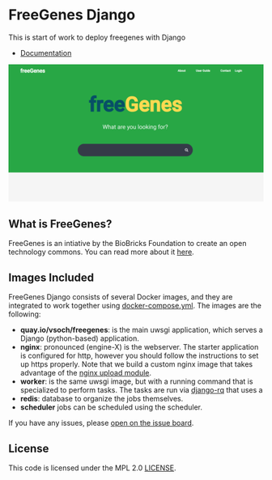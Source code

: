 # FreeGenes Django

This is start of work to deploy freegenes with Django

- [Documentation](https://vsoch.github.io/freegenes-django)

![docs/assets/img/freegenes.png](docs/assets/img/freegenes.png)


## What is FreeGenes?

FreeGenes is an intiative by the BioBricks Foundation to create
an open technology commons. You can read more about it [here](https://biobricks.org/freegenes/).

## Images Included

FreeGenes Django consists of several Docker images, and they are integrated 
to work together using [docker-compose.yml](docker-compose.yml). 
The images are the following:

 - **quay.io/vsoch/freegenes**: is the main uwsgi application, which serves a Django (python-based) application.
 - **nginx**: pronounced (engine-X) is the webserver. The starter application is configured for http, however you should follow the instructions to set up https properly. Note that we build a custom nginx image that takes advantage of the [nginx upload module](https://www.nginx.com/resources/wiki/modules/upload/).
 - **worker**: is the same uwsgi image, but with a running command that is specialized to perform tasks. The tasks are run via [django-rq](https://github.com/rq/django-rq) that uses a
 - **redis**: database to organize the jobs themselves.
 - **scheduler** jobs can be scheduled using the scheduler.

If you have any issues, please [open on the issue board](https://github.com/singularityhub/sregistry/issues).

## License

This code is licensed under the MPL 2.0 [LICENSE](LICENSE).
